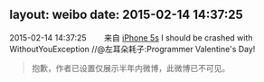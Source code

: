 layout: weibo
date: 2015-02-14 14:37:25
---
2015-02-14 14:37:25  &nbsp;&nbsp;&nbsp;&nbsp;&nbsp;&nbsp; 来自 <a href="sinaweibo://customweibosource" rel="nofollow">iPhone 5s</a>
I should be crashed with WithoutYouException  //@左耳朵耗子:Programmer Valentine's Day!
>  抱歉，作者已设置仅展示半年内微博，此微博已不可见。 ​​​

